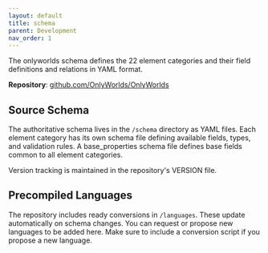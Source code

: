 ```yaml
---
layout: default
title: schema
parent: Development
nav_order: 1
---
```


The onlyworlds schema defines the 22 element categories and their field definitions and relations in YAML format.

**Repository**: [github.com/OnlyWorlds/OnlyWorlds](https://github.com/OnlyWorlds/OnlyWorlds)

## Source Schema

The authoritative schema lives in the `/schema` directory as YAML files. Each element category has its own schema file defining available fields, types, and validation rules. A base_properties schema file defines base fields common to all element categories.

Version tracking is maintained in the repository's VERSION file.

## Precompiled Languages

The repository includes ready conversions in `/languages`. These update automatically on schema changes. You can request or propose new languages to be added here. Make sure to include a conversion script if you propose a new language.


 